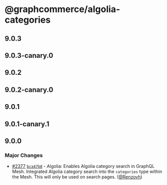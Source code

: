 # @graphcommerce/algolia-categories

## 9.0.3

## 9.0.3-canary.0

## 9.0.2

## 9.0.2-canary.0

## 9.0.1

## 9.0.1-canary.1

## 9.0.0

### Major Changes

- [#2377](https://github.com/graphcommerce-org/graphcommerce/pull/2377) [`bca47b8`](https://github.com/graphcommerce-org/graphcommerce/commit/bca47b81061ea8608753cfc8940ce4db65ab27e3) - Algolia: Enables Algolia category search in GraphQL Mesh. Integrated Algolia category search into the `categories` type within the Mesh. This will only be used on search pages. ([@Renzovh](https://github.com/Renzovh))
